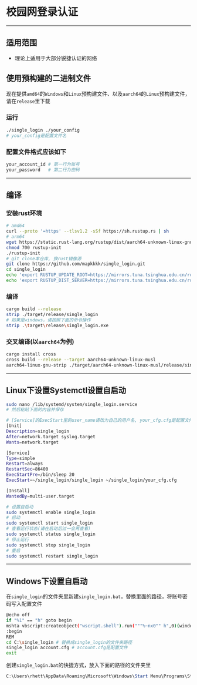 # 校园网登录认证

------

## 适用范围

- 理论上适用于大部分锐捷认证的网络

## 使用预构建的二进制文件

现在提供`amd64`的`Windows`和`Linux`预构建文件、以及`aarch64`的`Linux`预构建文件，请在`release`里下载

### 运行

```bash
./single_login ./your_config
# your_config是配置文件名
```

### 配置文件格式应该如下

```bash
your_account_id	# 第一行为账号
your_password	# 第二行为密码
```

------

## 编译

### 安装rust环境

```bash
# amd64
curl --proto '=https' --tlsv1.2 -sSf https://sh.rustup.rs | sh
# arm64
wget https://static.rust-lang.org/rustup/dist/aarch64-unknown-linux-gnu/rustup-init
chmod 700 rustup-init
./rustup-init
# git clone本仓库, 换rust镜像源
git clone https://github.com/mapkkkk/single_login.git
cd single_login
echo 'export RUSTUP_UPDATE_ROOT=https://mirrors.tuna.tsinghua.edu.cn/rustup/rustup' >> ~/.bash_profile
echo 'export RUSTUP_DIST_SERVER=https://mirrors.tuna.tsinghua.edu.cn/rustup' >> ~/.bash_profile
```

### 编译

```bash
cargo build --release
strip ./target/release/single_login
# 如果是windows，请按照下面的命令操作
strip .\target\release\single_login.exe
```

### 交叉编译(以`aarch64`为例)

```bash
cargo install cross
cross build --release --target aarch64-unknown-linux-musl
aarch64-linux-gnu-strip ./target/aarch64-unknown-linux-musl/release/single_login
```

------

## Linux下设置Systemctl设置自启动

```bash
sudo nano /lib/systemd/system/single_login.service
# 然后粘贴下面的内容并保存
```

```bash
# [Service]的ExecStart里的user_name请改为自己的用户名, your_cfg.cfg是配置文件名
[Unit]
Description=single_login
After=network.target syslog.target
Wants=network.target

[Service]
Type=simple
Restart=always
RestartSec=86400
ExecStartPre=/bin/sleep 20
ExecStart=~/single_login/single_login ~/single_login/your_cfg.cfg

[Install]
WantedBy=multi-user.target
```

```bash
# 设置自启动
sudo systemctl enable single_login
# 启动
sudo systemctl start single_login
# 查看运行状态(请在启动后过一会再查看)
sudo systemctl status single_login
# 停止运行
sudo systemctl stop single_login
# 重启
sudo systemctl restart single_login
```

------

## Windows下设置自启动

在`single_login`的文件夹里新建`single_login.bat`，替换里面的路径，将账号密码写入配置文件

```bash
@echo off
if "%1" == "h" goto begin
mshta vbscript:createobject("wscript.shell").run("""%~nx0"" h",0)(window.close)&&exit
:begin
REM
cd C:\single_login # 替换成single_login的文件夹路径
single_login account.cfg # account.cfg是配置文件
exit
```

创建`single_login.bat`的快捷方式，放入下面的路径的文件夹里

```powershell
C:\Users\rhett\AppData\Roaming\Microsoft\Windows\Start Menu\Programs\Startup
```

